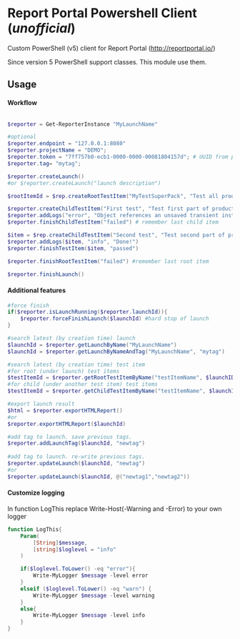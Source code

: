 # Report Portal Powershell Client (*unofficial*)
Custom PowerShell (v5) client for Report Portal (http://reportportal.io/)

Since version 5 PowerShell support classes. This module use them.

## Usage

#### Workflow
```powershell

$reporter = Get-ReporterInstance "MyLaunchName"

#optional
$reporter.endpoint = "127.0.0.1:8080"
$reporter.projectName = "DEMO";
$reporter.token = "7ff757b0-ecb1-0000-0000-00081804157d"; # UUID from portal
$reporter.tag= "mytag";

$reporter.createLaunch()
#or $reporter.createLaunch("launch description")

$rootItemId = $rep.createRootTestItem("MyTestSuperPack", "Test all product", "SUITE")

$reporter.createChildTestItem("First test", "Test first part of product", "TEST") #create for last root id
$reporter.addLogs("error", "Object references an unsaved transient instance $($_.Exception.Stacktrace)")
$reporter.finishChildTestItem("failed") # remember last child item

$item = $rep.createChildTestItem("Second test", "Test second part of product", "TEST", $rootItemId)
$reporter.addLogs($item, "info", "Done!")
$reporter.finishTestItem($item, "passed")

$reporter.finishRootTestItem("failed") #remember last root item

$reporter.finishLaunch()
```
#### Additional features
```powershell
#force finish
if($reporter.isLaunchRunning($reporter.launchId)){
    $reporter.forceFinishLaunch($launchId) #hard stop of launch
}

#search latest (by creation time) launch
$launchId = $reporter.getLaunchByName("MyLaunchName")
$launchId = $reporter.getLaunchByNameAndTag("MyLaunchName", "mytag")

#search latest (by creation time) test item
#for root (under launch) test items
$testItemId = $reporter.getRootTestItemByName("testItemName", $launchID)
#for child (under another test item) test items
$testItemId = $reporter.getChildTestItemByName("testItemName", $launchID, $parentID)

#export launch result
$html = $reporter.exportHTMLReport() 
#or 
$reporter.exportHTMLReport($launchId)

#add tag to launch. save previous tags.
$reporter.addLaunchTag($launchId, "newtag")
 
#add tag to launch. re-write previous tags.
$reporter.updateLaunch($launchId, "newtag")
#or
$reporter.updateLaunch($launchId, @("newtag1","newtag2"))

```
#### Customize logging
In function LogThis replace Write-Host(-Warning and -Error) to your own logger
```powershell
function LogThis{
    Param(
        [String]$message,
        [string]$loglevel = "info"
    )

    if($loglevel.ToLower() -eq "error"){
        Write-MyLogger $message -level error
    }
    elseif ($loglevel.ToLower() -eq "warn") {
        Write-MyLogger $message -level warning
    }
    else{
        Write-MyLogger $message -level info
    }
}
```